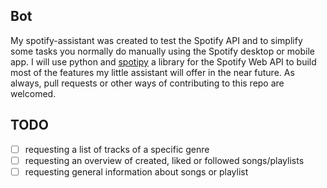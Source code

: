 Bot
---
My spotify-assistant was created to test the Spotify API and to simplify some tasks you normally do manually
using the Spotify desktop or mobile app. I will use python and [spotipy](https://github.com/plamere/spotipy)
a library for the Spotify Web API to build most of the features my little assistant will offer in the near future.
As always, pull requests or other ways of contributing to this repo are welcomed.


TODO
------
- [ ] requesting a list of tracks of a specific genre
- [ ] requesting an overview of created, liked or followed songs/playlists
- [ ] requesting general information about songs or playlist